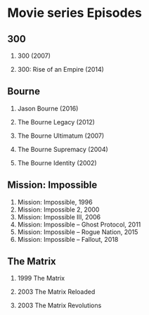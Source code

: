 # Movie series Episodes

## 300
1. 300 (2007)

2. 300: Rise of an Empire (2014)

## Bourne
1. Jason Bourne (2016)

2. The Bourne Legacy (2012)

3. The Bourne Ultimatum (2007)

4. The Bourne Supremacy (2004)

5. The Bourne Identity (2002)

## Mission: Impossible
1. Mission: Impossible, 1996
1. Mission: Impossible 2, 2000
1. Mission: Impossible III, 2006
1. Mission: Impossible – Ghost Protocol, 2011
1. Mission: Impossible – Rogue Nation, 2015
1. Mission: Impossible – Fallout, 2018

## The Matrix
1. 1999 The Matrix

2. 2003 The Matrix Reloaded

3. 2003 The Matrix Revolutions